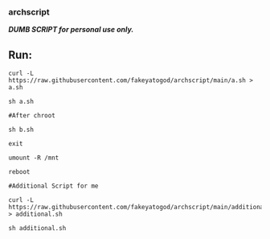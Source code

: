 ### archscript

***DUMB SCRIPT for personal use only.***


## Run:

```
curl -L https://raw.githubusercontent.com/fakeyatogod/archscript/main/a.sh > a.sh

sh a.sh

#After chroot

sh b.sh

exit

umount -R /mnt

reboot

#Additional Script for me

curl -L https://raw.githubusercontent.com/fakeyatogod/archscript/main/additional.sh > additional.sh

sh additional.sh

